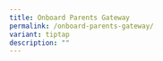```yaml
---
title: Onboard Parents Gateway
permalink: /onboard-parents-gateway/
variant: tiptap
description: ""
---
```


